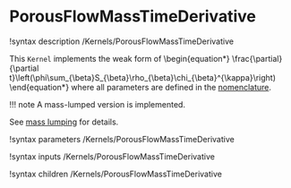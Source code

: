 # PorousFlowMassTimeDerivative
!syntax description /Kernels/PorousFlowMassTimeDerivative

This `Kernel` implements the weak form of
\begin{equation*}
  \frac{\partial}{\partial t}\left(\phi\sum_{\beta}S_{\beta}\rho_{\beta}\chi_{\beta}^{\kappa}\right)
\end{equation*}
where all parameters are defined in the [nomenclature](/porous_flow/nomenclature.md).

!!! note
    A mass-lumped version is implemented.

See [mass lumping](/porous_flow/mass_lumping.md) for details.

!syntax parameters /Kernels/PorousFlowMassTimeDerivative

!syntax inputs /Kernels/PorousFlowMassTimeDerivative

!syntax children /Kernels/PorousFlowMassTimeDerivative
